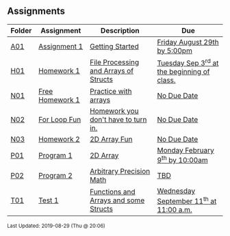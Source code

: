 ## Assignments
| Folder | Assignment | Description | Due|
 | ------------|------------|------------|------------|
 | [A01](https://github.com/rugbyprof/1063-Data-Structures/tree/master/Assignments/A01) | [ Assignment 1 ](https://github.com/rugbyprof/1063-Data-Structures/tree/master/Assignments/A01) | [ Getting Started](https://github.com/rugbyprof/1063-Data-Structures/tree/master/Assignments/A01) | [Friday August 29th by 5:00pm](https://github.com/rugbyprof/1063-Data-Structures/tree/master/Assignments/A01) |
 | [H01](https://github.com/rugbyprof/1063-Data-Structures/tree/master/Assignments/H01) | [ Homework 1 ](https://github.com/rugbyprof/1063-Data-Structures/tree/master/Assignments/H01) | [ File Processing and Arrays of Structs](https://github.com/rugbyprof/1063-Data-Structures/tree/master/Assignments/H01) | [Tuesday Sep 3<sup>rd</sup> at the beginning of class.](https://github.com/rugbyprof/1063-Data-Structures/tree/master/Assignments/H01) |
 | [N01](https://github.com/rugbyprof/1063-Data-Structures/tree/master/Assignments/N01) | [ Free Homework 1 ](https://github.com/rugbyprof/1063-Data-Structures/tree/master/Assignments/N01) | [ Practice with arrays](https://github.com/rugbyprof/1063-Data-Structures/tree/master/Assignments/N01) | [No Due Date](https://github.com/rugbyprof/1063-Data-Structures/tree/master/Assignments/N01) |
 | [N02](https://github.com/rugbyprof/1063-Data-Structures/tree/master/Assignments/N02) | [ For Loop Fun ](https://github.com/rugbyprof/1063-Data-Structures/tree/master/Assignments/N02) | [ Homework you don't have to turn in.](https://github.com/rugbyprof/1063-Data-Structures/tree/master/Assignments/N02) | [No Due Date](https://github.com/rugbyprof/1063-Data-Structures/tree/master/Assignments/N02) |
 | [N03](https://github.com/rugbyprof/1063-Data-Structures/tree/master/Assignments/N03) | [ Homework 2 ](https://github.com/rugbyprof/1063-Data-Structures/tree/master/Assignments/N03) | [ 2D Array Fun](https://github.com/rugbyprof/1063-Data-Structures/tree/master/Assignments/N03) | [No Due Date](https://github.com/rugbyprof/1063-Data-Structures/tree/master/Assignments/N03) |
 | [P01](https://github.com/rugbyprof/1063-Data-Structures/tree/master/Assignments/P01) | [ Program 1 ](https://github.com/rugbyprof/1063-Data-Structures/tree/master/Assignments/P01) | [ 2D Array](https://github.com/rugbyprof/1063-Data-Structures/tree/master/Assignments/P01) | [Monday February 9<sup>th</sup> by 10:00am](https://github.com/rugbyprof/1063-Data-Structures/tree/master/Assignments/P01) |
 | [P02](https://github.com/rugbyprof/1063-Data-Structures/tree/master/Assignments/P02) | [ Program 2 ](https://github.com/rugbyprof/1063-Data-Structures/tree/master/Assignments/P02) | [ Arbitrary Precision Math](https://github.com/rugbyprof/1063-Data-Structures/tree/master/Assignments/P02) | [TBD](https://github.com/rugbyprof/1063-Data-Structures/tree/master/Assignments/P02) |
 | [T01](https://github.com/rugbyprof/1063-Data-Structures/tree/master/Assignments/T01) | [ Test 1 ](https://github.com/rugbyprof/1063-Data-Structures/tree/master/Assignments/T01) | [ Functions and Arrays and some Structs](https://github.com/rugbyprof/1063-Data-Structures/tree/master/Assignments/T01) | [Wednesday September 11<sup>th</sup> at 11:00 a.m.](https://github.com/rugbyprof/1063-Data-Structures/tree/master/Assignments/T01) |

<sup>Last Updated: 2019-08-29 (Thu @ 20:06)</sup>
